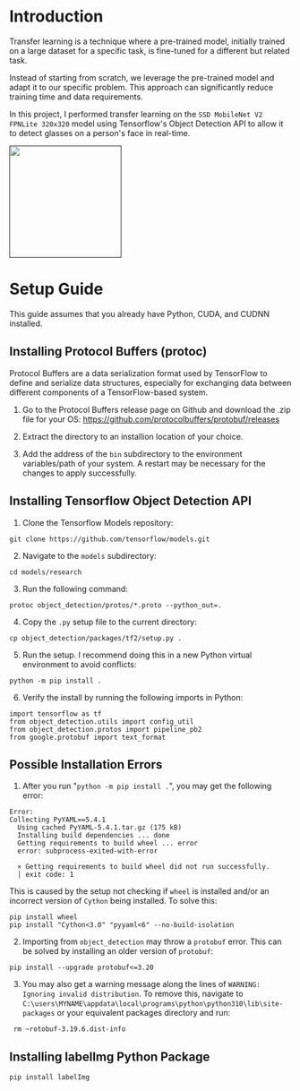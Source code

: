 # Introduction

Transfer learning is a technique where a pre-trained model, initially trained on a large dataset for a specific task, is fine-tuned for a different but related task.

Instead of starting from scratch, we leverage the pre-trained model and adapt it to our specific problem. This approach can significantly reduce training time and data requirements.

In this project, I performed transfer learning on the `SSD MobileNet V2 FPNLite 320x320` model using Tensorflow's Object Detection API to allow it to detect glasses on a person's face in real-time.

[<img src="workspace\images\demo.gif" width="200"/>]()

# Setup Guide

This guide assumes that you already have Python, CUDA, and CUDNN installed.

## Installing Protocol Buffers (protoc)

Protocol Buffers are a data serialization format used by TensorFlow to define and serialize data structures, especially for exchanging data between different components of a TensorFlow-based system.

1. Go to the Protocol Buffers release page on Github and download the .zip file for your OS: https://github.com/protocolbuffers/protobuf/releases

1. Extract the directory to an installion location of your choice.

1. Add the address of the `bin` subdirectory to the environment variables/path of your system. A restart may be necessary for the changes to apply successfully.

## Installing Tensorflow Object Detection API

1. Clone the Tensorflow Models repository:

```
git clone https://github.com/tensorflow/models.git
```

2. Navigate to the `models` subdirectory:

```
cd models/research
```

3. Run the following command:

```
protoc object_detection/protos/*.proto --python_out=.
```

4. Copy the `.py` setup file to the current directory:

```
cp object_detection/packages/tf2/setup.py .
```

5. Run the setup. I recommend doing this in a new Python virtual environment to avoid conflicts:

```
python -m pip install .
```

6. Verify the install by running the following imports in Python:

```
import tensorflow as tf
from object_detection.utils import config_util
from object_detection.protos import pipeline_pb2
from google.protobuf import text_format
```

## Possible Installation Errors

1. After you run "`python -m pip install .`", you may get the following error:

```
Error:
Collecting PyYAML==5.4.1
  Using cached PyYAML-5.4.1.tar.gz (175 kB)
  Installing build dependencies ... done
  Getting requirements to build wheel ... error
  error: subprocess-exited-with-error

  × Getting requirements to build wheel did not run successfully.
  │ exit code: 1
```

This is caused by the setup not checking if `wheel` is installed and/or an incorrect version of `Cython` being installed. To solve this:

```
pip install wheel
pip install "Cython<3.0" "pyyaml<6" --no-build-isolation
```

2. Importing from `object_detection` may throw a `protobuf` error. This can be solved by installing an older version of `protobuf`:

```
pip install --upgrade protobuf<=3.20
```

3. You may also get a warning message along the lines of `WARNING: Ignoring invalid distribution`. To remove this, navigate to `C:\users\MYNAME\appdata\local\programs\python\python310\lib\site-packages` or your equivalent packages directory and run:

```
 rm ~rotobuf-3.19.6.dist-info
```

## Installing labelImg Python Package

```
pip install labelImg
```
